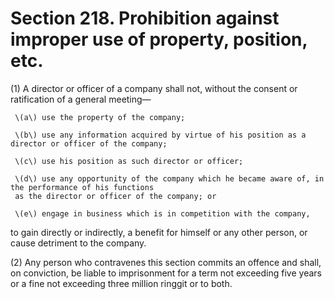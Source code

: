 # Section 218. Prohibition against improper use of property, position, etc.

\(1\) A director or officer of a company shall not, without the consent or ratification of a general meeting— 

     \(a\) use the property of the company;

     \(b\) use any information acquired by virtue of his position as a director or officer of the company;

     \(c\) use his position as such director or officer;

     \(d\) use any opportunity of the company which he became aware of, in the performance of his functions  
     as the director or officer of the company; or

     \(e\) engage in business which is in competition with the company,

to gain directly or indirectly, a benefit for himself or any other person, or cause detriment to the company.

\(2\) Any person who contravenes this section commits an offence and shall, on conviction, be liable to imprisonment for a term not exceeding five years or a fine not exceeding three million ringgit or to both.

